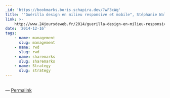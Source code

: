 ```yaml
---
_id: 'https://bookmarks.boris.schapira.dev/?wF3cWg'
title: '"Guérilla design en milieu responsive et mobile", Stéphanie Walter'
link: >-
    http://www.24joursdeweb.fr/2014/guerilla-design-en-milieu-responsive-et-mobile/
date: '2014-12-16'
tags:
    - name: management
      slug: management
    - name: rwd
      slug: rwd
    - name: sharemarks
      slug: sharemarks
    - name: Strategy
      slug: strategy
---
```


<br>&#8212;
<a href="https://bookmarks.boris.schapira.dev/?wF3cWg" title="Permalink">Permalink</a>
